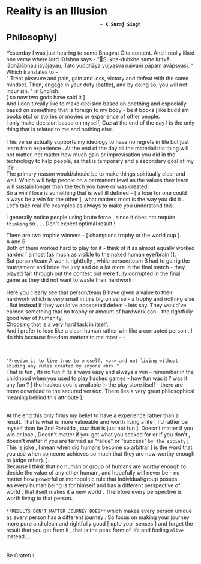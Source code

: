 <h1> Reality is an Illusion <br>
                  <pre style="font-size: 12px;display:inline-block;margin-left:250px;">~ K Suraj Singh</pre><br> <link rel="stylesheet" href="style.css">
<sub id="blog-category">Philosophy]</sub>
<br></h1>
Yesterday I was just hearing to some Bhagvat Gita content. And I really liked one verse where lord Krishna says  - "Sukha-duḥkhe same kṛitvā lābhālābhau jayājayau,
Tato yuddhāya yujyasva naivaṁ pāpam avāpsyasi.  "<br> Which translates to - <br> " Treat pleasure and pain, gain and loss, victory and defeat with the same mindset. Then, engage in your duty (battle), and by doing so, you will not incur sin. " in English. <br>
[ so now two gods have said it ] <br>
And I don't really like to make decision based on onething and especially based on something that is foreign to my body - be it books [like buddism books etc] or stories or movies or experience of other people. <br> 
I only make decision based on myself, Cuz at the end of the day I is the only thing that is related to me and nothing else. <br> <br> 
This verse actually supports my ideology to have no regrets in life but just learn from experience . At the end of the day all the materialistic thing will not matter, not matter how much gain or improvisation you did in the technology to help people, as that is temporary and a secondary goal of my life . <br>
The primary reason would/should be to make things spiritually clear and well. Which will help people on a permanent level as the values they learn will sustain longer than the tech you have or was created. <br> 
So a win / lose is something that is well ill defined - [ a lose for one could always be a win for the other ], what matters most is the way you did it . <br>
Let's take real life examples as always to make you understand this. <br> 


I generally notice people using brute force , since it does not require `thinking`
so . . .
Don't expect optimal result ! 

There are two trophie winners - [ champions trophy or the world cup ]. <br> A and B <br> Both of them worked hard to play for it - think of it as almost equally worked harded [ almost (as much as visible to the naked human eye/brain )]. <br> 
But person/team A won it rightfully , while person/team B had to go rig the tournament and bride the jury and do a lot more in the final match - they played fair through out the contest but were fully corrupted in the final game as they did not want to waste their hardwork . <br><br> Here you clearly see that person/team B have given a value to their hardwork which is very small in this big universe - a trophy and nothing else . But instead if they would've accepeted defeat - lets say. They would've earned something that no trophy or amount of hardwork can - the rightfully good way of humanity. <br> Choosing that is a very hard task in itself. <br> And i prefer to lose like a clean human rather win like a corrupted person . I do this because freedom matters to me most - - <br><br><br> 

`"Freedom is to live true to oneself, <br>
   and not living without abiding any rules created by anyone <br> "`
<br> That is fun , its no fun if its always easy and always a win - remember in the childhood when you used to play hacked games - how fun was it ? was it any fun ? [ tho hacked coc is available in the play store itself - there are more download to the secured version. There lies a very great philosophical meaning behind this attribute ]. <br> 

<br> At the end this only firms my belief to have a experience rather than a result. That is what is more valueable and worth living a life [ I'd rather be myself than be 2nd Ronaldo , cuz that is just not fun ]. Doesn't matter if you win or lose , Doesn't matter if you get what you seeked for or if you don't , doesn't matter if you are termed as "failue" or "success" `by the society` [ This is joke , I mean when did humans become so arbitrar ( is the word that you use when someone achieves so much that they are now worthy enough to judge other). ]. <br>
Because I think that no human or group of humans are worthy enough to decide the value of any other human , and hopefully will never be - no matter how powerful or monopolitic rule that individual/group posses. <br> 
As every human being is for himself and has a different perspective of world , that itself makes it a new world . Therefore every perspective is worth living to that person. <br><br> `**RESULTS DON'T MATTER JOURNEY DOES**` which makes every person unique as every person has a different journey . So focus on making your journey more pure and clean and rightfully good [ upto your senses ] and forget the result that you get from it , that is the peak form of life and feeling `alive`
<br> Instead.... <br>
<br><br> 
Be Grateful. 
